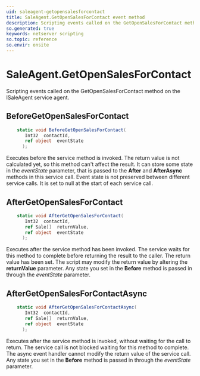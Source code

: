 ```yaml
---
uid: saleagent-getopensalesforcontact
title: SaleAgent.GetOpenSalesForContact event method
description: Scripting events called on the GetOpenSalesForContact method on the SaleAgent service agent.
so.generated: true
keywords: netserver scripting
so.topic: reference
so.envir: onsite
---
```

# SaleAgent.GetOpenSalesForContact

Scripting events called on the <see cref='M:ISaleAgent.GetOpenSalesForContact'>GetOpenSalesForContact</see> method on the <see cref='ISaleAgent'>ISaleAgent</see>  service agent.

## BeforeGetOpenSalesForContact
```cs
    static void BeforeGetOpenSalesForContact(
       Int32  contactId,
       ref object  eventState
      );
```
Executes before the service method is invoked.
The return value is not calculated yet, so this method can't affect the result.
It can store some state in the *eventState* parameter, that is passed to the **After** and **AfterAsync** methods in this service call.
Event state is not preserved between different service calls. It is set to null at the start of each service call.
## AfterGetOpenSalesForContact
```cs
    static void AfterGetOpenSalesForContact(
       Int32  contactId,
       ref Sale[]  returnValue,
       ref object  eventState
      );
```
Executes after the service method has been invoked. The service waits for this method to complete before returning the result to the caller.
The return value has been set. The script may modify the return value by altering the **returnValue** parameter.
Any state you set in the **Before** method is passed in through the *eventState* parameter.
## AfterGetOpenSalesForContactAsync
```cs
    static void AfterGetOpenSalesForContactAsync(
       Int32  contactId,
       ref Sale[]  returnValue,
       ref object  eventState
      );
```
Executes after the service method is invoked, without waiting for the call to return.
The service call is not blocked waiting for this method to complete.
The async event handler cannot modify the return value of the service call.
Any state you set in the **Before** method is passed in through the *eventState* parameter.

